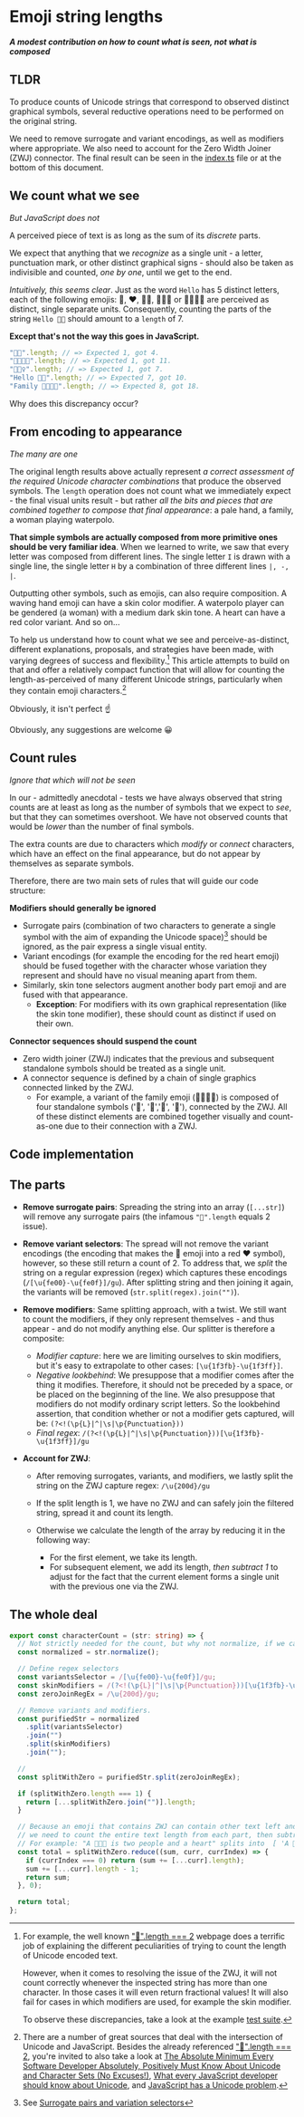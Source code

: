 # Emoji string lengths

_**A modest contribution on how to count what is seen, not what is composed**_

## TLDR

To produce counts of Unicode strings that correspond to observed distinct graphical symbols, several reductive operations need to be performed on the original string.

We need to remove surrogate and variant encodings, as well as modifiers where appropriate. We also need to account for the Zero Width Joiner (ZWJ) connector. The final result can be seen in the [index.ts](https://github.com/jericirenej/emoji-string-length/blob/main/src/index.ts) file or at the bottom of this document.

## We count what we see

_But JavaScript does not_

A perceived piece of text is as long as the sum of its _discrete_ parts.

We expect that anything that we _recognize_ as a single unit - a letter, punctuation mark, or other distinct graphical signs - should also be taken as indivisible and counted, _one by one_, until we get to the end.

_Intuitively, this seems clear_. Just as the word `Hello` has 5 distinct letters, each of the following emojis: 💩, ❤️, 👋🏻, 🤽🏿‍♀️ or 👨‍👩‍👧‍👧 are perceived as distinct, single separate units. Consequently, counting the parts of the string `Hello 👋🏻` should amount to a `length` of 7.

**Except that's not the way this goes in JavaScript.**

```js
"👋🏻".length; // => Expected 1, got 4.
"👨‍👩‍👧‍👧".length; // => Expected 1, got 11.
"🤽🏿‍♀️".length; // => Expected 1, got 7.
"Hello 👋🏻".length; // => Expected 7, got 10.
"Family 👨‍👩‍👧‍👧".length; // => Expected 8, got 18.
```

Why does this discrepancy occur?

## From encoding to appearance

_The many are one_

The original length results above actually represent _a correct assessment of the required Unicode character combinations_ that produce the observed symbols. The `length` operation does not count what we immediately expect - the final visual units result - but rather _all the bits and pieces that are combined together to compose that final appearance_: a pale hand, a family, a woman playing waterpolo.

**That simple symbols are actually composed from more primitive ones should be very familiar idea**. When we learned to write, we saw that every letter was composed from different lines. The single letter `I` is drawn with a single line, the single letter `H` by a combination of three different lines `|, -, |`.

Outputting other symbols, such as emojis, can also require composition. A waving hand emoji can have a skin color modifier. A waterpolo player can be gendered (a woman) with a medium dark skin tone. A heart can have a red color variant. And so on...

To help us understand how to count what we see and perceive-as-distinct, different explanations, proposals, and strategies have been made, with varying degrees of success and flexibility.[^1] This article attempts to build on that and offer a relatively compact function that will allow for counting the length-as-perceived of many different Unicode strings, particularly when they contain emoji characters.[^2]

Obviously, it isn't perfect ☝️

Obviously, any suggestions are welcome 😀

## Count rules

_Ignore that which will not be seen_

In our - admittedly anecdotal - tests we have always observed that string counts are at least as long as the number of symbols that we expect to _see_, but that they can sometimes overshoot. We have not observed counts that would be _lower_ than the number of final symbols.

The extra counts are due to characters which _modify_ or _connect_ characters, which have an effect on the final appearance, but do not appear by themselves as separate symbols.

Therefore, there are two main sets of rules that will guide our code structure:

**Modifiers should generally be ignored**

- Surrogate pairs (combination of two characters to generate a single symbol with the aim of expanding the Unicode space)[^3] should be ignored, as the pair express a single visual entity.
- Variant encodings (for example the encoding for the red heart emoji) should be fused together with the character whose variation they represent and should have no visual meaning apart from them.
- Similarly, skin tone selectors augment another body part emoji and are fused with that appearance.
  - **Exception**: For modifiers with its own graphical representation (like the skin tone modifier), these should count as distinct if used on their own.

**Connector sequences should suspend the count**

- Zero width joiner (ZWJ) indicates that the previous and subsequent standalone symbols should be treated as a single unit.
- A connector sequence is defined by a chain of single graphics connected linked by the ZWJ.
  - For example, a variant of the family emoji (👨‍👩‍👧‍👧) is composed of four standalone symbols ('👨', '👩','👧', '👧'), connected by the ZWJ. All of these distinct elements are combined together visually and count-as-one due to their connection with a ZWJ.

## Code implementation

## The parts

- **Remove surrogate pairs**: Spreading the string into an array (`[...str]`) will remove any surrogate pairs (the infamous `"💩".length` equals 2 issue).
- **Remove variant selectors**: The spread will not remove the variant encodings (the encoding that makes the 🤍 emoji into a red ❤️ symbol), however, so these still return a count of 2. To address that, we _split_ the string on a regular expression (regex) which captures these encodings (`/[\u{fe00}-\u{fe0f}]/gu`). After splitting string and then joining it again, the variants will be removed (`str.split(regex).join("")`).
- **Remove modifiers**: Same splitting approach, with a twist. We still want to count the modifiers, if they only represent themselves - and thus appear - and do not modify anything else. Our splitter is therefore a composite:

  - _Modifier capture_: here we are limiting ourselves to skin modifiers, but it's easy to extrapolate to other cases: `[\u{1f3fb}-\u{1f3ff}]`.
  - _Negative lookbehind_: We presuppose that a modifier comes after the thing it modifies. Therefore, it should not be preceded by a space, or be placed on the beginning of the line. We also presuppose that modifiers do not modify ordinary script letters. So the lookbehind assertion, that condition whether or not a modifier gets captured, will be: `(?<!(\p{L}|^|\s|\p{Punctuation}))`
  - _Final regex_: `/(?<!(\p{L}|^|\s|\p{Punctuation}))[\u{1f3fb}-\u{1f3ff}]/gu`

- **Account for ZWJ**:

  - After removing surrogates, variants, and modifiers, we lastly split the string on the ZWJ capture regex: `/\u{200d}/gu`
  - If the split length is 1, we have no ZWJ and can safely join the filtered string, spread it and count its length.
  - Otherwise we calculate the length of the array by reducing it in the following way:

    - For the first element, we take its length.
    - For subsequent element, we add its length, _then subtract 1_ to adjust for the fact that the current element forms a single unit with the previous one via the ZWJ.

## The whole deal

```ts
export const characterCount = (str: string) => {
  // Not strictly needed for the count, but why not normalize, if we can 😀
  const normalized = str.normalize();

  // Define regex selectors
  const variantsSelector = /[\u{fe00}-\u{fe0f}]/gu;
  const skinModifiers = /(?<!(\p{L}|^|\s|\p{Punctuation}))[\u{1f3fb}-\u{1f3ff}]/gu;
  const zeroJoinRegEx = /\u{200d}/gu;

  // Remove variants and modifiers.
  const purifiedStr = normalized
    .split(variantsSelector)
    .join("")
    .split(skinModifiers)
    .join("");

  //
  const splitWithZero = purifiedStr.split(zeroJoinRegEx);

  if (splitWithZero.length === 1) {
    return [...splitWithZero.join("")].length;
  }

  // Because an emoji that contains ZWJ can contain other text left and right from it
  // we need to count the entire text length from each part, then subtract one.
  // For example: "A 👩‍❤️‍👨 is two people and a heart" splits into  [ 'A 👩', '❤️', '👨 is two people and a heart' ]
  const total = splitWithZero.reduce((sum, curr, currIndex) => {
    if (currIndex === 0) return (sum += [...curr].length);
    sum += [...curr].length - 1;
    return sum;
  }, 0);

  return total;
};
```

[^1]:
    For example, the well known ["💩".length === 2](https://blog.jonnew.com/posts/poo-dot-length-equals-two) webpage does a terrific job of explaining the different peculiarities of trying to count the length of Unicode encoded text.

    However, when it comes to resolving the issue of the ZWJ, it will not count correctly whenever the inspected string has more than one character. In those cases it will even return fractional values! It will also fail for cases in which modifiers are used, for example the skin modifier.

    To observe these discrepancies, take a look at the example [test suite](https://github.com/jericirenej/emoji-string-length/blob/main/src/test/external-implementations.spec.ts).

[^2]: There are a number of great sources that deal with the intersection of Unicode and JavaScript. Besides the already referenced ["💩".length === 2](https://blog.jonnew.com/posts/poo-dot-length-equals-two), you're invited to also take a look at [The Absolute Minimum Every Software Developer Absolutely, Positively Must Know About Unicode and Character Sets (No Excuses!)](https://www.joelonsoftware.com/2003/10/08/the-absolute-minimum-every-software-developer-absolutely-positively-must-know-about-unicode-and-character-sets-no-excuses/), [What every JavaScript developer should know about Unicode](https://dmitripavlutin.com/what-every-javascript-developer-should-know-about-unicode/#33-string-length), and [JavaScript has a Unicode problem](https://mathiasbynens.be/notes/javascript-unicode#accounting-for-astral-symbols).
[^3]: See [Surrogate pairs and variation selectors](https://learn.microsoft.com/en-us/globalization/encoding/surrogate-pairs)
